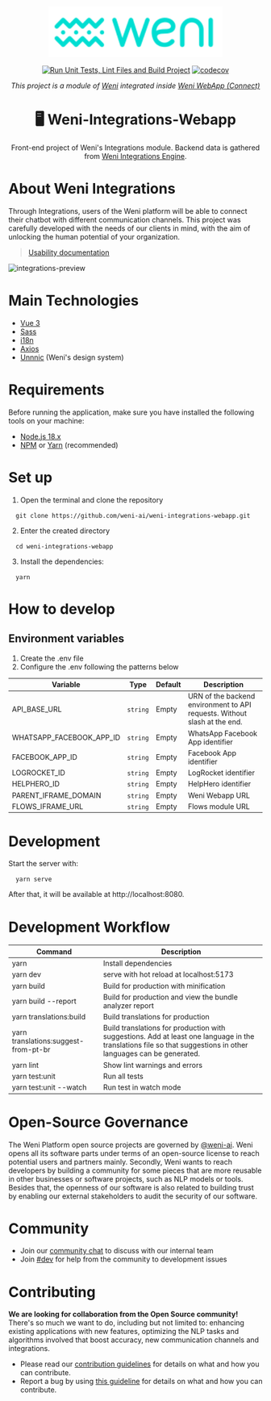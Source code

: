 <div align="center">

<img src="https://github.com/Ilhasoft/weni-webapp/raw/main/src/assets/LogoWeniAnimada.svg" height="100" />

[![Run Unit Tests, Lint Files and Build Project](https://github.com/weni-ai/weni-integrations-webapp/actions/workflows/test-and-build.yml/badge.svg?branch=main)](https://github.com/weni-ai/weni-integrations-webapp/actions/workflows/test-and-build.yml)
[![codecov](https://codecov.io/gh/weni-ai/weni-integrations-webapp/branch/main/graph/badge.svg?token=TZHJ6L2U7R)](https://codecov.io/gh/weni-ai/weni-integrations-webapp)

*This project is a module of [Weni](https://github.com/weni-ai) integrated inside [Weni WebApp (Connect)](https://github.com/weni-ai/weni-webapp)*

# :desktop_computer: Weni-Integrations-Webapp

Front-end project of Weni's Integrations module. Backend data is gathered from [Weni Integrations Engine](https://github.com/Ilhasoft/weni-integrations-engine).

</div>

# About Weni Integrations

Through Integrations, users of the Weni platform will be able to connect their chatbot with different communication channels. This project was carefully developed with the needs of our clients in mind, with the aim of unlocking the human potential of your organization.
> [Usability documentation](https://docs.weni.ai/l/pt/integracoes)

![integrations-preview](https://github.com/weni-ai/weni-integrations-webapp/assets/54125469/871ce5a7-98a5-4e13-8979-b31c276172a2)

# Main Technologies

- [Vue 3](https://v3.vuejs.org/)
- [Sass](https://sass-lang.com/)
- [i18n](https://www.i18next.com/)
- [Axios](https://axios-http.com/ptbr/docs/intro)
- [Unnnic](https://github.com/weni-ai/unnnic) (Weni's design system)

# Requirements

Before running the application, make sure you have installed the following tools on your machine:

- [Node.js 18.x](https://nodejs.org/en)
- [NPM](https://www.npmjs.com/) or [Yarn](https://yarnpkg.com/) (recommended)

# Set up

1. Open the terminal and clone the repository

```
  git clone https://github.com/weni-ai/weni-integrations-webapp.git
```

2. Enter the created directory

```
  cd weni-integrations-webapp
```

3. Install the dependencies:

```
  yarn
``` 

# How to develop

## Environment variables

1. Create the .env file
2. Configure the .env following the patterns below
 
| Variable | Type | Default | Description |
|--|--|--|--|
| API_BASE_URL | `string` | Empty | URN of the backend environment to API requests. Without slash at the end.
| WHATSAPP_FACEBOOK_APP_ID  | `string` | Empty | WhatsApp Facebook App identifier
| FACEBOOK_APP_ID  | `string` | Empty | Facebook App identifier
| LOGROCKET_ID  | `string` | Empty | LogRocket identifier
| HELPHERO_ID | `string` | Empty | HelpHero identifier
| PARENT_IFRAME_DOMAIN | `string` | Empty | Weni Webapp URL
| FLOWS_IFRAME_URL | `string` | Empty | Flows module URL

# Development

Start the server with:

```
  yarn serve
```

After that, it will be available at http://localhost:8080.

# Development Workflow

| Command | Description |
|--|--|
| yarn | Install dependencies
| yarn dev | serve with hot reload at localhost:5173
| yarn build | Build for production with minification
| yarn build --report | Build for production and view the bundle analyzer report
| yarn translations:build | Build translations for production
| yarn translations:suggest-from-pt-br | Build translations for production with suggestions. Add at least one language in the translations file so that suggestions in other languages can be generated.
| yarn lint | Show lint warnings and errors
| yarn test:unit | Run all tests
| yarn test:unit --watch | Run test in watch mode

# Open-Source Governance

The Weni Platform open source projects are governed by [@weni-ai](https://github.com/weni-ai/). Weni opens all its software parts under terms of an open-source license to reach potential users and partners mainly. Secondly, Weni wants to reach developers by building a community for some pieces that are more reusable in other businesses or software projects, such as NLP models or tools. Besides that, the openness of our software is also related to building trust by enabling our external stakeholders to audit the security of our software.

# Community

- Join our [community chat](https://community-chat.weni.ai) to discuss with our internal team
- Join [#dev](https://community-chat.weni.ai/channel/dev) for help from the community to development issues

# Contributing

**We are looking for collaboration from the Open Source community!** There's so much we want to do,
including but not limited to: enhancing existing applications with new features,
optimizing the NLP tasks and algorithms involved that boost accuracy, new communication channels and integrations.

* Please read our [contribution guidelines](https://github.com/ilhasoft/weni-platform/blob/main/.github/CONTRIBUTING.md) for details on what and how you can contribute.
* Report a bug by using [this guideline](https://github.com/ilhasoft/weni-platform/blob/main/.github/CONTRIBUTING.md#report-a-bug) for details on what and how you can contribute.
